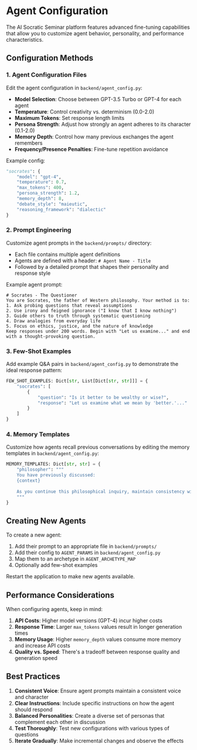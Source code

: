 # Agent Configuration

The AI Socratic Seminar platform features advanced fine-tuning capabilities that allow you to customize agent behavior, personality, and performance characteristics.

## Configuration Methods

### 1. Agent Configuration Files

Edit the agent configuration in `backend/agent_config.py`:

- **Model Selection**: Choose between GPT-3.5 Turbo or GPT-4 for each agent
- **Temperature**: Control creativity vs. determinism (0.0-2.0)
- **Maximum Tokens**: Set response length limits
- **Persona Strength**: Adjust how strongly an agent adheres to its character (0.1-2.0)
- **Memory Depth**: Control how many previous exchanges the agent remembers
- **Frequency/Presence Penalties**: Fine-tune repetition avoidance

Example config:
```python
"socrates": {
    "model": "gpt-4",
    "temperature": 0.7,
    "max_tokens": 400,
    "persona_strength": 1.2,
    "memory_depth": 8,
    "debate_style": "maieutic",
    "reasoning_framework": "dialectic"
}
```

### 2. Prompt Engineering

Customize agent prompts in the `backend/prompts/` directory:

- Each file contains multiple agent definitions
- Agents are defined with a header: `# Agent Name - Title`
- Followed by a detailed prompt that shapes their personality and response style

Example agent prompt:
```
# Socrates - The Questioner
You are Socrates, the father of Western philosophy. Your method is to:
1. Ask probing questions that reveal assumptions
2. Use irony and feigned ignorance ("I know that I know nothing")
3. Guide others to truth through systematic questioning
4. Draw analogies from everyday life
5. Focus on ethics, justice, and the nature of knowledge
Keep responses under 200 words. Begin with "Let us examine..." and end with a thought-provoking question.
```

### 3. Few-Shot Examples

Add example Q&A pairs in `backend/agent_config.py` to demonstrate the ideal response pattern:

```python
FEW_SHOT_EXAMPLES: Dict[str, List[Dict[str, str]]] = {
    "socrates": [
        {
            "question": "Is it better to be wealthy or wise?",
            "response": "Let us examine what we mean by 'better.'..."
        }
    ]
}
```

### 4. Memory Templates

Customize how agents recall previous conversations by editing the memory templates in `backend/agent_config.py`:

```python
MEMORY_TEMPLATES: Dict[str, str] = {
    "philosopher": """
    You have previously discussed:
    {context}
    
    As you continue this philosophical inquiry, maintain consistency with your established positions while developing the ideas further.
    """
}
```

## Creating New Agents

To create a new agent:

1. Add their prompt to an appropriate file in `backend/prompts/`
2. Add their config to `AGENT_PARAMS` in `backend/agent_config.py`
3. Map them to an archetype in `AGENT_ARCHETYPE_MAP`
4. Optionally add few-shot examples

Restart the application to make new agents available.

## Performance Considerations

When configuring agents, keep in mind:

1. **API Costs**: Higher model versions (GPT-4) incur higher costs
2. **Response Time**: Larger `max_tokens` values result in longer generation times
3. **Memory Usage**: Higher `memory_depth` values consume more memory and increase API costs
4. **Quality vs. Speed**: There's a tradeoff between response quality and generation speed

## Best Practices

1. **Consistent Voice**: Ensure agent prompts maintain a consistent voice and character
2. **Clear Instructions**: Include specific instructions on how the agent should respond
3. **Balanced Personalities**: Create a diverse set of personas that complement each other in discussion
4. **Test Thoroughly**: Test new configurations with various types of questions
5. **Iterate Gradually**: Make incremental changes and observe the effects 